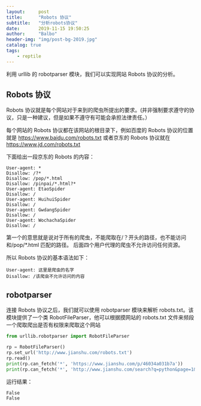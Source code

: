 ```yaml
---
layout:     post
title:      "Robots 协议"
subtitle:   "分析robots协议"
date:       2019-11-15 19:50:25
author:     "Balbo"
header-img: "img/post-bg-2019.jpg"
catalog: true
tags:
    - reptile
---
```

利用 urllib 的 robotparser 模块，我们可以实现网站 Robots 协议的分析。

## Robots 协议
Robots 协议就是每个网站对于来到的爬虫所提出的要求。(并非强制要求遵守的协议，只是一种建议，但是如果不遵守有可能会承担法律责任。）

每个网站的 Robots 协议都在该网站的根目录下，例如百度的 Robots 协议的位置就是 https://www.baidu.com/robots.txt 或者京东的 Robots 协议就在 https://www.jd.com/robots.txt

下面给出一段京东的 Robots 的内容：
```
User-agent: * 
Disallow: /?* 
Disallow: /pop/*.html 
Disallow: /pinpai/*.html?* 
User-agent: EtaoSpider 
Disallow: / 
User-agent: HuihuiSpider 
Disallow: / 
User-agent: GwdangSpider 
Disallow: / 
User-agent: WochachaSpider 
Disallow: /
```

第一个的意思就是说对于所有的爬虫，不能爬取在/？开头的路径，也不能访问和/pop/*.html 匹配的路径。
后面四个用户代理的爬虫不允许访问任何资源。

所以 Robots 协议的基本语法如下：
```
User-agent: 这里是爬虫的名字
Disallow: /该爬虫不允许访问的内容
```

## robotparser
连接 Robots 协议之后，我们就可以使用 robotparser 模块来解析 robots.txt。该模块提供了一个类 RobotFileParser，他可以根据摸网站的 robots.txt 文件来频段一个爬取爬出是否有权限来爬取这个网站

```python
from urllib.robotparser import RobotFileParser

rp = RobotFileParser()
rp.set_url('http://www.jianshu.com/robots.txt')
rp.read()
print(rp.can_fetch('*', 'https://www.jianshu.com/p/46034a031b7a'))
print(rp.can_fetch('*', 'http://www.jianshu.com/search?q=python&page=1&type=collections'))
```
运行结果：
```
False
False
```
